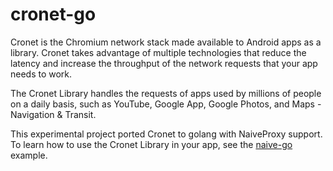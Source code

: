 # cronet-go

Cronet is the Chromium network stack made available to Android apps as a library. Cronet takes advantage of multiple technologies that reduce the latency and increase the throughput of the network requests that your app needs to work.

The Cronet Library handles the requests of apps used by millions of people on a daily basis, such as YouTube, Google App, Google Photos, and Maps - Navigation & Transit.

This experimental project ported Cronet to golang with NaiveProxy support. To learn how to use the Cronet Library in your app, see the [naive-go](./naive/main.go) example.